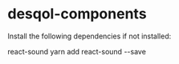 # desqol-components

Install the following dependencies if not installed:

react-sound
yarn add react-sound --save
